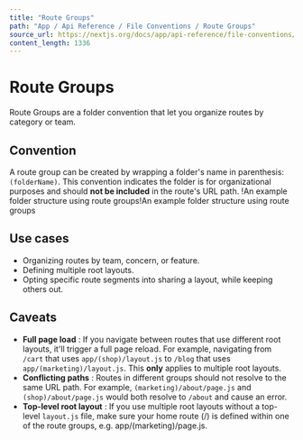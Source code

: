 ```yaml
---
title: "Route Groups"
path: "App / Api Reference / File Conventions / Route Groups"
source_url: https://nextjs.org/docs/app/api-reference/file-conventions/route-groups
content_length: 1336
---
```


# Route Groups
Route Groups are a folder convention that let you organize routes by category or team.
## Convention
A route group can be created by wrapping a folder's name in parenthesis: `(folderName)`.
This convention indicates the folder is for organizational purposes and should **not be included** in the route's URL path.
!An example folder structure using route groups!An example folder structure using route groups
## Use cases
  * Organizing routes by team, concern, or feature.
  * Defining multiple root layouts.
  * Opting specific route segments into sharing a layout, while keeping others out.


## Caveats
  * **Full page load** : If you navigate between routes that use different root layouts, it'll trigger a full page reload. For example, navigating from `/cart` that uses `app/(shop)/layout.js` to `/blog` that uses `app/(marketing)/layout.js`. This **only** applies to multiple root layouts.
  * **Conflicting paths** : Routes in different groups should not resolve to the same URL path. For example, `(marketing)/about/page.js` and `(shop)/about/page.js` would both resolve to `/about` and cause an error.
  * **Top-level root layout** : If you use multiple root layouts without a top-level `layout.js` file, make sure your home route (/) is defined within one of the route groups, e.g. app/(marketing)/page.js.
